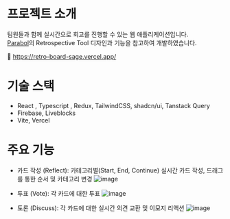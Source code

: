 # 프로젝트 소개
팀원들과 함께 실시간으로 회고를 진행할 수 있는 웹 애플리케이션입니다.  
[Parabol](https://www.parabol.co/)의 Retrospective Tool 디자인과 기능을 참고하여 개발하였습니다.

🔗 https://retro-board-sage.vercel.app/

# 기술 스택
- React , Typescript , Redux, TailwindCSS, shadcn/ui, Tanstack Query
- Firebase, Liveblocks
- Vite, Vercel

# 주요 기능
- 카드 작성 (Reflect): 카테고리별(Start, End, Continue) 실시간 카드 작성, 드래그를 통한 순서 및 카테고리 변경
![image](https://github.com/user-attachments/assets/6d372f89-bcb6-48a4-afae-ebabba029f9d)

- 투표 (Vote): 각 카드에 대한 투표
![image](https://github.com/user-attachments/assets/2a356f52-f8dd-4225-afce-872476f2365c)


 
- 토론 (Discuss): 각 카드에 대한 실시간 의견 교환 및 이모지 리액션
  ![image](https://github.com/user-attachments/assets/e08dde4d-5ee4-425f-a210-bcfbd4b0a36f)
